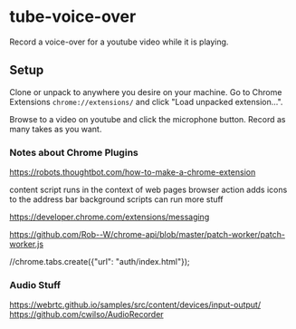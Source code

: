 # tube-voice-over

Record a voice-over for a youtube video while it is playing.

## Setup

Clone or unpack to anywhere you desire on your machine. Go to Chrome Extensions `chrome://extensions/` and click "Load unpacked extension...".

Browse to a video on youtube and click the microphone button. Record as many takes as you want.

### Notes about Chrome Plugins

https://robots.thoughtbot.com/how-to-make-a-chrome-extension

content script runs in the context of web pages
browser action adds icons to the address bar
background scripts can run more stuff

https://developer.chrome.com/extensions/messaging

https://github.com/Rob--W/chrome-api/blob/master/patch-worker/patch-worker.js

//chrome.tabs.create({"url": "auth/index.html"});

### Audio Stuff

https://webrtc.github.io/samples/src/content/devices/input-output/
https://github.com/cwilso/AudioRecorder